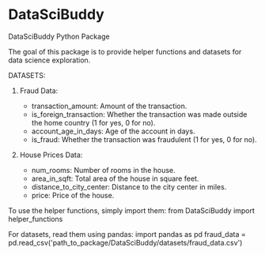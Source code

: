 # DataSciBuddy


DataSciBuddy Python Package

The goal of this package is to provide helper functions and datasets for data science exploration.

DATASETS:

1. Fraud Data:
   - transaction_amount: Amount of the transaction.
   - is_foreign_transaction: Whether the transaction was made outside the home country (1 for yes, 0 for no).
   - account_age_in_days: Age of the account in days.
   - is_fraud: Whether the transaction was fraudulent (1 for yes, 0 for no).

2. House Prices Data:
   - num_rooms: Number of rooms in the house.
   - area_in_sqft: Total area of the house in square feet.
   - distance_to_city_center: Distance to the city center in miles.
   - price: Price of the house.

To use the helper functions, simply import them:
from DataSciBuddy import helper_functions

For datasets, read them using pandas:
import pandas as pd
fraud_data = pd.read_csv('path_to_package/DataSciBuddy/datasets/fraud_data.csv')
